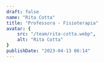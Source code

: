 ```yaml
---
draft: false
name: "Rita Cotta"
title: "Professora - Fisioterapia"
avatar: {
    src: "/team/rita-cotta.webp",
    alt: "Rita Cotta"
}
publishDate: "2023-04-13 06:14"
---
```

